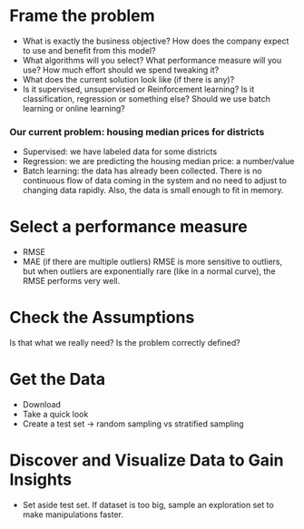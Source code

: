 # Frame the problem
* What is exactly the business objective? How does the company expect to use and benefit from this model?
* What algorithms will you select? What performance measure will you use? How much effort should we spend tweaking it?
* What does the current solution look like (if there is any)?
* Is it supervised, unsupervised or Reinforcement learning? Is it classification, regression or something else? Should we use batch learning or online learning?

### Our current problem: housing median prices for districts
* Supervised: we have labeled data for some districts
* Regression: we are predicting the housing median price: a number/value
* Batch learning: the data has already been collected. There is no continuous flow of data coming in the system and no need to adjust to changing data rapidly. Also, the data is small enough to fit in memory.

# Select a performance measure
* RMSE
* MAE (if there are multiple outliers)
RMSE is more sensitive to outliers, but when outliers are exponentially rare (like in a normal curve), the RMSE performs very well.

# Check the Assumptions
Is that what we really need? Is the problem correctly defined?

# Get the Data
* Download
* Take a quick look
* Create a test set -> random sampling vs stratified sampling

# Discover and Visualize Data to Gain Insights
* Set aside test set. If dataset is too big, sample an exploration set to make manipulations faster.




